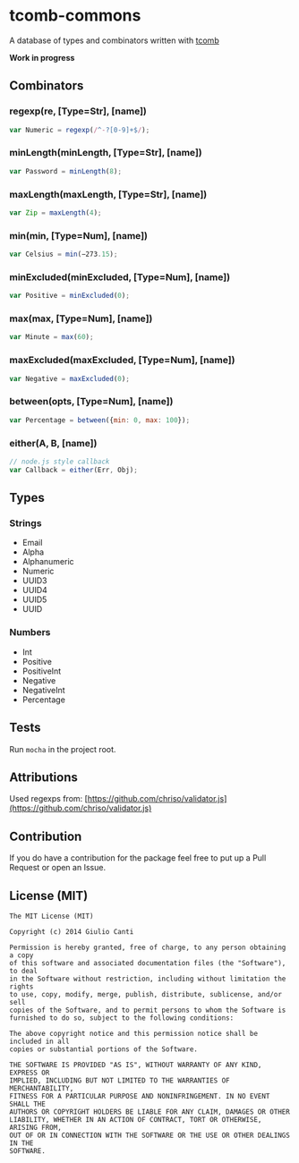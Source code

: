 # tcomb-commons

A database of types and combinators written with [tcomb](https://github.com/gcanti/tcomb)

**Work in progress**

## Combinators

### regexp(re, [Type=Str], [name])

```javascript
var Numeric = regexp(/^-?[0-9]+$/);
```

### minLength(minLength, [Type=Str], [name])

```javascript
var Password = minLength(8);
```

### maxLength(maxLength, [Type=Str], [name])

```javascript
var Zip = maxLength(4);
```

### min(min, [Type=Num], [name])

```javascript
var Celsius = min(−273.15);
```

### minExcluded(minExcluded, [Type=Num], [name])

```javascript
var Positive = minExcluded(0);
```

### max(max, [Type=Num], [name])

```javascript
var Minute = max(60);

```

### maxExcluded(maxExcluded, [Type=Num], [name])

```javascript
var Negative = maxExcluded(0);
```

### between(opts, [Type=Num], [name])

```javascript
var Percentage = between({min: 0, max: 100});
```

### either(A, B, [name])

```javascript
// node.js style callback
var Callback = either(Err, Obj);
```

## Types

### Strings

- Email
- Alpha
- Alphanumeric
- Numeric
- UUID3
- UUID4
- UUID5
- UUID

### Numbers

- Int
- Positive
- PositiveInt
- Negative
- NegativeInt
- Percentage


## Tests

Run `mocha` in the project root.

## Attributions

Used regexps from: [https://github.com/chriso/validator.js](https://github.com/chriso/validator.js)

## Contribution

If you do have a contribution for the package feel free to put up a Pull Request or open an Issue.

## License (MIT)

    The MIT License (MIT)

    Copyright (c) 2014 Giulio Canti

    Permission is hereby granted, free of charge, to any person obtaining a copy
    of this software and associated documentation files (the "Software"), to deal
    in the Software without restriction, including without limitation the rights
    to use, copy, modify, merge, publish, distribute, sublicense, and/or sell
    copies of the Software, and to permit persons to whom the Software is
    furnished to do so, subject to the following conditions:

    The above copyright notice and this permission notice shall be included in all
    copies or substantial portions of the Software.

    THE SOFTWARE IS PROVIDED "AS IS", WITHOUT WARRANTY OF ANY KIND, EXPRESS OR
    IMPLIED, INCLUDING BUT NOT LIMITED TO THE WARRANTIES OF MERCHANTABILITY,
    FITNESS FOR A PARTICULAR PURPOSE AND NONINFRINGEMENT. IN NO EVENT SHALL THE
    AUTHORS OR COPYRIGHT HOLDERS BE LIABLE FOR ANY CLAIM, DAMAGES OR OTHER
    LIABILITY, WHETHER IN AN ACTION OF CONTRACT, TORT OR OTHERWISE, ARISING FROM,
    OUT OF OR IN CONNECTION WITH THE SOFTWARE OR THE USE OR OTHER DEALINGS IN THE
    SOFTWARE.
